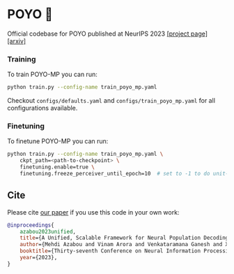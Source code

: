 # POYO 🧠
Official codebase for POYO published at NeurIPS 2023
[[project page]](https://poyo-brain.github.io/)
[[arxiv]](https://arxiv.org/abs/2310.16046)

### Training
To train POYO-MP you can run:
```bash
python train.py --config-name train_poyo_mp.yaml
```

Checkout `configs/defaults.yaml` and `configs/train_poyo_mp.yaml` for all configurations
available.

### Finetuning
To finetune POYO-MP you can run:
```bash
python train.py --config-name train_poyo_mp.yaml \
    ckpt_path=<path-to-checkpoint> \
    finetuning.enable=true \
    finetuning.freeze_perceiver_until_epoch=10  # set to -1 to do unit-identification
```


## Cite
Please cite [our paper](https://papers.nips.cc/paper_files/paper/2023/hash/8ca113d122584f12a6727341aaf58887-Abstract-Conference.html) if you use this code in your own work:

```bibtex
@inproceedings{
    azabou2023unified,
    title={A Unified, Scalable Framework for Neural Population Decoding},
    author={Mehdi Azabou and Vinam Arora and Venkataramana Ganesh and Ximeng Mao and Santosh Nachimuthu and Michael Mendelson and Blake Richards and Matthew Perich and Guillaume Lajoie and Eva L. Dyer},
    booktitle={Thirty-seventh Conference on Neural Information Processing Systems},
    year={2023},
}
```
